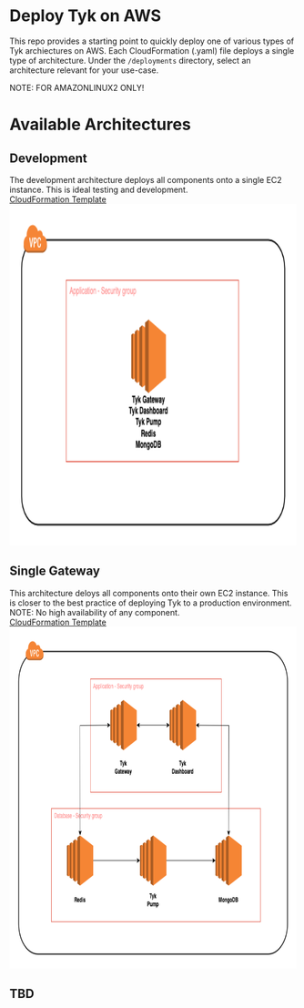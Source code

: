 # Deploy Tyk on AWS
This repo provides a starting point to quickly deploy one of various types of Tyk archiectures on AWS. 
Each CloudFormation (.yaml) file deploys a single type of architecture.
Under the `/deployments` directory, select an architecture relevant for your use-case. 

NOTE: FOR AMAZONLINUX2 ONLY!

# Available Architectures

## Development
The development architecture deploys all components onto a single EC2 instance. 
This is ideal testing and development. 
<br/>
[CloudFormation Template](https://github.com/jonathanbernal25/aws-tyk/blob/main/deployments/dev.yaml)
<img src="images/development.png" width="800" height="600">
<br/>

## Single Gateway
This architecture deloys all components onto their own EC2 instance. 
This is closer to the best practice of deploying Tyk to a production environment. 
NOTE: No high availability of any component.
<br/>
[CloudFormation Template](https://github.com/jonathanbernal25/aws-tyk/blob/main/deployments/singlegateway.yaml)
<img src="images/single-gateway.png" width="800" height="600">
<br/>

## TBD

